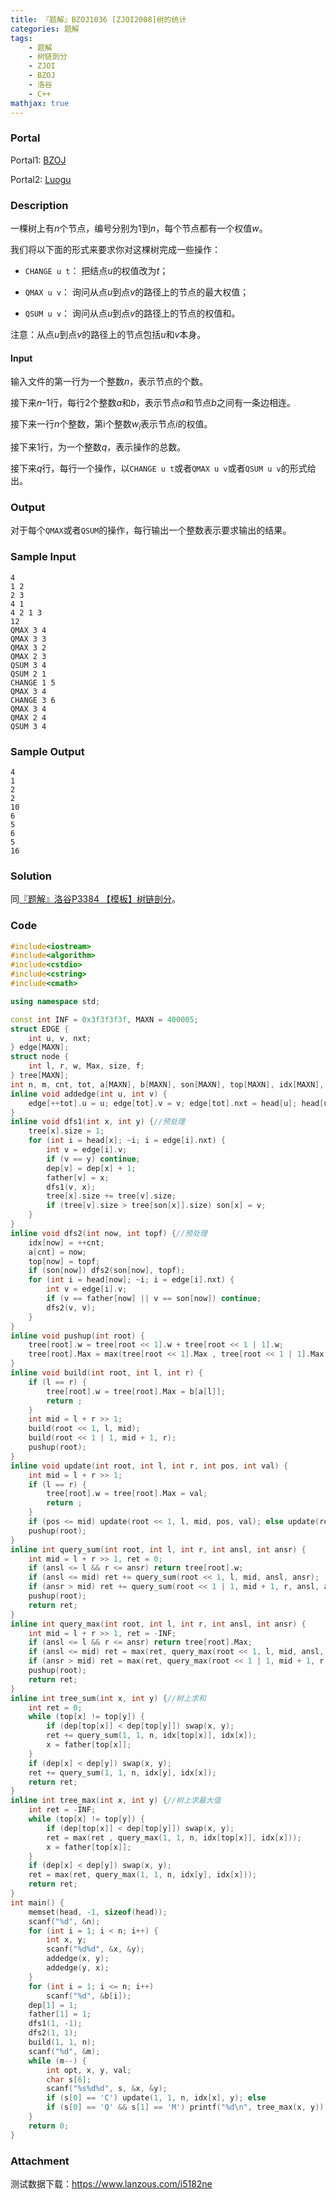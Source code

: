 ```yaml
---
title: 『题解』BZOJ1036 [ZJOI2008]树的统计
categories: 题解
tags:
    - 题解
    - 树链剖分
    - ZJOI
    - BZOJ
    - 洛谷
    - C++
mathjax: true
---
```


### Portal

Portal1: [BZOJ](https://www.lydsy.com/JudgeOnline/problem.php?id=1036)

Portal2: [Luogu](https://www.luogu.com.cn/problem/P2590)

### Description

一棵树上有$n$个节点，编号分别为$1$到$n$，每个节点都有一个权值$w$。

我们将以下面的形式来要求你对这棵树完成一些操作：

 + `CHANGE u t`： 把结点$u$的权值改为$t$；

 + `QMAX u v`： 询问从点$u$到点$v$的路径上的节点的最大权值；

 + `QSUM u v`： 询问从点$u$到点$v$的路径上的节点的权值和。

注意：从点$u$到点$v$的路径上的节点包括$u$和$v$本身。

#### Input

输入文件的第一行为一个整数$n$，表示节点的个数。

接下来$n – 1$行，每行$2$个整数$a$和$b$，表示节点$a$和节点$b$之间有一条边相连。

接下来一行$n$个整数，第i个整数$w_i$表示节点$i$的权值。

接下来$1$行，为一个整数$q$，表示操作的总数。

接下来$q$行，每行一个操作，以`CHANGE u t`或者`QMAX u v`或者`QSUM u v`的形式给出。

### Output

对于每个`QMAX`或者`QSUM`的操作，每行输出一个整数表示要求输出的结果。

### Sample Input

```
4
1 2
2 3
4 1
4 2 1 3
12
QMAX 3 4
QMAX 3 3
QMAX 3 2
QMAX 2 3
QSUM 3 4
QSUM 2 1
CHANGE 1 5
QMAX 3 4
CHANGE 3 6
QMAX 3 4
QMAX 2 4
QSUM 3 4
```

### Sample Output

```
4
1
2
2
10
6
5
6
5
16
```

### Solution

同[『题解』洛谷P3384 【模板】树链剖分](https://xiaohuang888.github.io/2019/12/11/%E3%80%8E%E9%A2%98%E8%A7%A3%E3%80%8F%E6%B4%9B%E8%B0%B7P3384%20%E3%80%90%E6%A8%A1%E6%9D%BF%E3%80%91%E6%A0%91%E9%93%BE%E5%89%96%E5%88%86)。

### Code

```cpp
#include<iostream>
#include<algorithm>
#include<cstdio>
#include<cstring>
#include<cmath>

using namespace std;

const int INF = 0x3f3f3f3f, MAXN = 400005;
struct EDGE {
    int u, v, nxt;
} edge[MAXN];
struct node {
    int l, r, w, Max, size, f;
} tree[MAXN];
int n, m, cnt, tot, a[MAXN], b[MAXN], son[MAXN], top[MAXN], idx[MAXN], dep[MAXN], head[MAXN], father[MAXN];
inline void addedge(int u, int v) {
    edge[++tot].u = u; edge[tot].v = v; edge[tot].nxt = head[u]; head[u] = tot;
}
inline void dfs1(int x, int y) {//预处理
    tree[x].size = 1;
    for (int i = head[x]; ~i; i = edge[i].nxt) {
        int v = edge[i].v;
        if (v == y) continue;
        dep[v] = dep[x] + 1;
        father[v] = x;
        dfs1(v, x);
        tree[x].size += tree[v].size;
        if (tree[v].size > tree[son[x]].size) son[x] = v;
    }
}
inline void dfs2(int now, int topf) {//预处理
    idx[now] = ++cnt;
    a[cnt] = now;
    top[now] = topf;
    if (son[now]) dfs2(son[now], topf);
    for (int i = head[now]; ~i; i = edge[i].nxt) {
        int v = edge[i].v;
        if (v == father[now] || v == son[now]) continue;
        dfs2(v, v);
    }
}
inline void pushup(int root) {
    tree[root].w = tree[root << 1].w + tree[root << 1 | 1].w;
    tree[root].Max = max(tree[root << 1].Max , tree[root << 1 | 1].Max);
}
inline void build(int root, int l, int r) {
    if (l == r) {
        tree[root].w = tree[root].Max = b[a[l]];
        return ;
    }
    int mid = l + r >> 1;
    build(root << 1, l, mid);
    build(root << 1 | 1, mid + 1, r);
    pushup(root);
}
inline void update(int root, int l, int r, int pos, int val) {
    int mid = l + r >> 1;
    if (l == r) {
        tree[root].w = tree[root].Max = val;
        return ;
    }
    if (pos <= mid) update(root << 1, l, mid, pos, val); else update(root << 1 | 1, mid + 1, r, pos, val);
    pushup(root);
}
inline int query_sum(int root, int l, int r, int ansl, int ansr) {
    int mid = l + r >> 1, ret = 0;
    if (ansl <= l && r <= ansr) return tree[root].w;
    if (ansl <= mid) ret += query_sum(root << 1, l, mid, ansl, ansr);
    if (ansr > mid) ret += query_sum(root << 1 | 1, mid + 1, r, ansl, ansr);
    pushup(root);
    return ret;
}
inline int query_max(int root, int l, int r, int ansl, int ansr) {
    int mid = l + r >> 1, ret = -INF;
    if (ansl <= l && r <= ansr) return tree[root].Max;
    if (ansl <= mid) ret = max(ret, query_max(root << 1, l, mid, ansl, ansr));
    if (ansr > mid) ret = max(ret, query_max(root << 1 | 1, mid + 1, r, ansl, ansr));
    pushup(root);
    return ret;
}
inline int tree_sum(int x, int y) {//树上求和
    int ret = 0;
    while (top[x] != top[y]) {
        if (dep[top[x]] < dep[top[y]]) swap(x, y);
        ret += query_sum(1, 1, n, idx[top[x]], idx[x]);
        x = father[top[x]];
    }
    if (dep[x] < dep[y]) swap(x, y);
    ret += query_sum(1, 1, n, idx[y], idx[x]);
    return ret;
}
inline int tree_max(int x, int y) {//树上求最大值
    int ret = -INF;
    while (top[x] != top[y]) {
        if (dep[top[x]] < dep[top[y]]) swap(x, y);
        ret = max(ret , query_max(1, 1, n, idx[top[x]], idx[x]));
        x = father[top[x]];
    }
    if (dep[x] < dep[y]) swap(x, y);
    ret = max(ret, query_max(1, 1, n, idx[y], idx[x]));
    return ret;
}
int main() {
    memset(head, -1, sizeof(head));
    scanf("%d", &n);
    for (int i = 1; i < n; i++) {
        int x, y;
        scanf("%d%d", &x, &y);
        addedge(x, y);
        addedge(y, x);
    }
    for (int i = 1; i <= n; i++)
        scanf("%d", &b[i]);
    dep[1] = 1;
    father[1] = 1;
    dfs1(1, -1);
    dfs2(1, 1);
    build(1, 1, n);
    scanf("%d", &m);
    while (m--) {
        int opt, x, y, val;
        char s[6];
        scanf("%s%d%d", s, &x, &y);
        if (s[0] == 'C') update(1, 1, n, idx[x], y); else
        if (s[0] == 'Q' && s[1] == 'M') printf("%d\n", tree_max(x, y)); else printf("%d\n", tree_sum(x, y));
    }
    return 0;
}
```

### Attachment

测试数据下载：https://www.lanzous.com/i5182ne